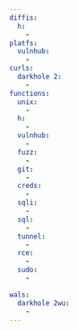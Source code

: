 ```yaml
---
diffis:
  h:
    -
platfs:
  vulnhub:
    -
curls:
  darkhole 2:
    -
functions:
  unix:
    -
  h:
    -
  vulnhub:
    -
  fuzz:
    -
  git:
    -
  creds:
    -
  sqli:
    -
  sql:
    -
  tunnel:
    -
  rce:
    -
  sudo:
    -

wals:
  darkhole 2wu:
    -
---
```

